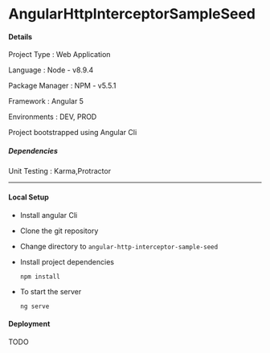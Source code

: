 # AngularHttpInterceptorSampleSeed

#### Details

Project Type : Web Application

Language : Node - v8.9.4

Package Manager : NPM - v5.5.1

Framework : Angular 5

Environments : DEV, PROD

Project bootstrapped using Angular Cli 


##### Dependencies

Unit Testing : Karma,Protractor

***

#### Local Setup

* Install angular Cli

* Clone the git repository

* Change directory to `angular-http-interceptor-sample-seed`

* Install project dependencies

    ```npm install```

* To start the server

    ```ng serve```


#### Deployment

TODO
